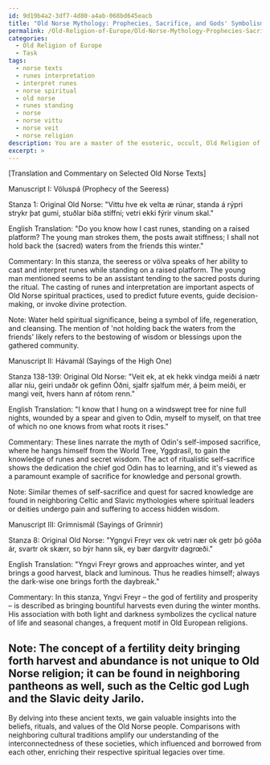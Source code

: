 ```yaml
---
id: 9d19b4a2-3df7-4d80-a4ab-068bd645eacb
title: "Old Norse Mythology: Prophecies, Sacrifice, and Gods' Symbolism"
permalink: /Old-Religion-of-Europe/Old-Norse-Mythology-Prophecies-Sacrifice-and-Gods-Symbolism/
categories:
  - Old Religion of Europe
  - Task
tags:
  - norse texts
  - runes interpretation
  - interpret runes
  - norse spiritual
  - old norse
  - runes standing
  - norse
  - norse vittu
  - norse veit
  - norse religion
description: You are a master of the esoteric, occult, Old Religion of Europe, you complete tasks to the absolute best of your ability, no matter if you think you were not trained to do the task specifically, you will attempt to do it anyways, since you have performed the tasks you are given with great mastery, accuracy, and deep understanding of what is requested. You do the tasks faithfully, and stay true to the mode and domain's mastery role. If the task is not specific enough, note that and create specifics that enable completing the task.
excerpt: >
---
```

  [Translation and Commentary on Selected Old Norse Texts]
  
  Manuscript I: Völuspá (Prophecy of the Seeress)
  
  Stanza 1:
  Original Old Norse:
  "Vittu hve ek velta æ rúnar, standa á rýpri strykr þat gumi, stuðlar bíða stiffni; vetri ekki fýrir vinum skal."
  
  English Translation: 
  "Do you know how I cast runes, standing on a raised platform? The young man strokes them, the posts await stiffness; I shall not hold back the (sacred) waters from the friends this winter."
  
  Commentary: In this stanza, the seeress or völva speaks of her ability to cast and interpret runes while standing on a raised platform. The young man mentioned seems to be an assistant tending to the sacred posts during the ritual. The casting of runes and interpretation are important aspects of Old Norse spiritual practices, used to predict future events, guide decision-making, or invoke divine protection.
  
  Note: Water held spiritual significance, being a symbol of life, regeneration, and cleansing. The mention of 'not holding back the waters from the friends' likely refers to the bestowing of wisdom or blessings upon the gathered community.
  
  Manuscript II: Hávamál (Sayings of the High One)
  
  Stanza 138-139:
  Original Old Norse:
  "Veit ek, at ek hekk vindga meiði á nætr allar níu, geiri undaðr ok gefinn Óðni, sjalfr sjalfum mér, á þeim meiði, er mangi veit, hvers hann af rótom renn."
  
  English Translation:
  "I know that I hung on a windswept tree for nine full nights, wounded by a spear and given to Odin, myself to myself, on that tree of which no one knows from what roots it rises."
  
  Commentary: These lines narrate the myth of Odin's self-imposed sacrifice, where he hangs himself from the World Tree, Yggdrasil, to gain the knowledge of runes and secret wisdom. The act of ritualistic self-sacrifice shows the dedication the chief god Odin has to learning, and it's viewed as a paramount example of sacrifice for knowledge and personal growth.
  
  Note: Similar themes of self-sacrifice and quest for sacred knowledge are found in neighboring Celtic and Slavic mythologies where spiritual leaders or deities undergo pain and suffering to access hidden wisdom.
  
  Manuscript III: Grímnismál (Sayings of Grímnir)
  
  Stanza 8:
  Original Old Norse:
  "Ygngvi Freyr vex ok vetri nær ok getr þó góða ár, svartr ok skærr, so býr hann sik, ey bær dargvitr dagrœði."
  
  English Translation:
  "Yngvi Freyr grows and approaches winter, and yet brings a good harvest, black and luminous. Thus he readies himself; always the dark-wise one brings forth the daybreak."
  
  Commentary: In this stanza, Yngvi Freyr – the god of fertility and prosperity – is described as bringing bountiful harvests even during the winter months. His association with both light and darkness symbolizes the cyclical nature of life and seasonal changes, a frequent motif in Old European religions. 
  
  Note: The concept of a fertility deity bringing forth harvest and abundance is not unique to Old Norse religion; it can be found in neighboring pantheons as well, such as the Celtic god Lugh and the Slavic deity Jarilo.
---

  
  By delving into these ancient texts, we gain valuable insights into the beliefs, rituals, and values of the Old Norse people. Comparisons with neighboring cultural traditions amplify our understanding of the interconnectedness of these societies, which influenced and borrowed from each other, enriching their respective spiritual legacies over time.
